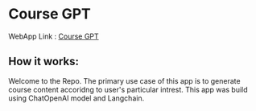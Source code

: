 # Course GPT

WebApp Link : [Course GPT](https://coursegpt.streamlit.app/)

## How it works:
Welcome to the Repo. The primary use case of this app is to generate course content accoridng to user's particular intrest. This app was build using ChatOpenAI model and Langchain. 
